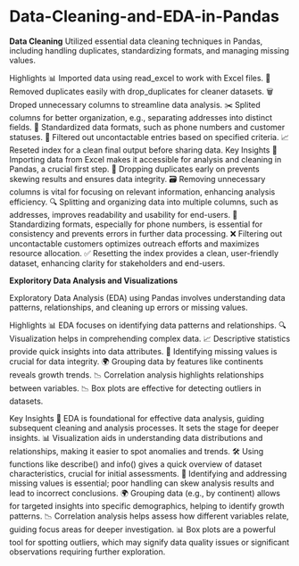 # Data-Cleaning-and-EDA-in-Pandas

**Data Cleaning**
Utilized essential data cleaning techniques in Pandas, including handling duplicates, standardizing formats, and managing missing values.

Highlights
📊 Imported data using read_excel to work with Excel files.
🧹 Removed duplicates easily with drop_duplicates for cleaner datasets.
🗑️ Droped unnecessary columns to streamline data analysis.
✂️ Splited columns for better organization, e.g., separating addresses into distinct fields.
🔄 Standardized data formats, such as phone numbers and customer statuses.
🚫 Filtered out uncontactable entries based on specified criteria.
📈 Reseted index for a clean final output before sharing data.
Key Insights
📂 Importing data from Excel makes it accessible for analysis and cleaning in Pandas, a crucial first step.
🧽 Dropping duplicates early on prevents skewing results and ensures data integrity.
🗃️ Removing unnecessary columns is vital for focusing on relevant information, enhancing analysis efficiency.
🔍 Splitting and organizing data into multiple columns, such as addresses, improves readability and usability for end-users.
🔧 Standardizing formats, especially for phone numbers, is essential for consistency and prevents errors in further data processing.
❌ Filtering out uncontactable customers optimizes outreach efforts and maximizes resource allocation.
✅ Resetting the index provides a clean, user-friendly dataset, enhancing clarity for stakeholders and end-users.


**Exploritory Data Analysis and Visualizations** 

Exploratory Data Analysis (EDA) using Pandas involves understanding data patterns, relationships, and cleaning up errors or missing values.

Highlights
📊 EDA focuses on identifying data patterns and relationships.
🔍 Visualization helps in comprehending complex data.
📈 Descriptive statistics provide quick insights into data attributes.
🚨 Identifying missing values is crucial for data integrity.
🌍 Grouping data by features like continents reveals growth trends.
📉 Correlation analysis highlights relationships between variables.
📉 Box plots are effective for detecting outliers in datasets.

Key Insights
🔑 EDA is foundational for effective data analysis, guiding subsequent cleaning and analysis processes. It sets the stage for deeper insights.
📊 Visualization aids in understanding data distributions and relationships, making it easier to spot anomalies and trends.
🛠️ Using functions like describe() and info() gives a quick overview of dataset characteristics, crucial for initial assessments.
🧩 Identifying and addressing missing values is essential; poor handling can skew analysis results and lead to incorrect conclusions.
🌍 Grouping data (e.g., by continent) allows for targeted insights into specific demographics, helping to identify growth patterns.
📉 Correlation analysis helps assess how different variables relate, guiding focus areas for deeper investigation.
📊 Box plots are a powerful tool for spotting outliers, which may signify data quality issues or significant observations requiring further exploration.
